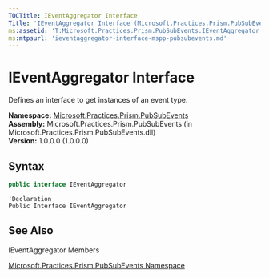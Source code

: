 ```yaml
---
TOCTitle: IEventAggregator Interface
Title: 'IEventAggregator Interface (Microsoft.Practices.Prism.PubSubEvents)'
ms:assetid: 'T:Microsoft.Practices.Prism.PubSubEvents.IEventAggregator'
ms:mtpsurl: 'ieventaggregator-interface-mspp-pubsubevents.md'
---
```


# IEventAggregator Interface

Defines an interface to get instances of an event type.

**Namespace:** [Microsoft.Practices.Prism.PubSubEvents](/patterns-practices/reference/mspp-pubsubevents-namespace)<br/>
**Assembly:** Microsoft.Practices.Prism.PubSubEvents (in Microsoft.Practices.Prism.PubSubEvents.dll) <br/>
**Version:** 1.0.0.0 (1.0.0.0)

## Syntax

```C#
public interface IEventAggregator
```

```VB
'Declaration
Public Interface IEventAggregator
```

## See Also

IEventAggregator Members

[Microsoft.Practices.Prism.PubSubEvents Namespace](/patterns-practices/reference/mspp-pubsubevents-namespace)<br/>